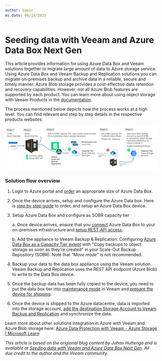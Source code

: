 ```yaml
---
author: bapic
ms.date: 08/14/2025
---
```

# Seeding data with Veeam and Azure Data Box Next Gen

This article provides information for using Azure Data Box and Veeam solutions together to migrate large amount of data to Azure storage service. Using Azure Data Box and Veeam Backup and Replication solutions you can migrate on-premises backup and archive data in a reliable, secure and timely manner. Azure Blob storage provides a cost-effective data retention and recovery capabilities. However, not all Azure Blob features are supported by each product. You can learn more about using object storage with Veeam Products in the [documentation](https://www.veeam.com/kb4241).

 The process mentioned below depicts how the process works at a high level. You can find relevant and step by step details in the respective products websites.

![Image of Veeam and Azure Data Box workflow.](media/data-box-migrate-with-isv/veeam-data-box-workflow.png)

### Solution flow overview

1. Login to Azure portal and [order](https://portal.azure.com/) an appropriate size of Azure Data Box.  

2. Once the device arrives, setup and configure the Azure Data box. Here is [step by step guide](/azure/databox/data-box-deploy-ordered) to order, and setup an Azure Data Box device.

3. Setup Azure Data Box and configure as SOBR capacity tier

    a.  Once device arrives, ensure that you [connect](/azure/databox/data-box-deploy-set-up) Azure Data Box to your on-premises infrastructure and [setup REST API access](/azure/databox/data-box-deploy-copy-data-via-rest).

    b. Add the appliance to Veeam Backup & Replication. Configuring [Azure Data Box as a Capacity Tier extent](https://helpcenter.veeam.com/docs/backup/hyperv/data_box_seeding.html) with "Copy backups to object storage as soon as they're created" in your Scale-Out Backup Repository (SOBR). Note that *"Move mode"* is not recommended.

4. Backup your data to the data box appliance using the Veeam solution. Veeam Backup and Replication uses the REST API endpoint (Azure Blob) to write to the Data Box device.

5. Once the backup data has been fully copied to the device, you need to put the data box tier into [maintenance mode](https://helpcenter.veeam.com/docs/backup/hyperv/sobr_maintenance.html) in Veeam and [prepare the device for shipping](https://helpcenter.veeam.com/docs/backup/hyperv/data_box_seeding.html).

6. Once the device is shipped to the Azure datacentre, data is imported into the storage account, [add the destination Storage Account to Veeam Backup and Replication](https://helpcenter.veeam.com/docs/backup/hyperv/data_box_seeding.html?ver=120) and synchronize the data.

 Learn more about other solutions integration in Azure with Veeam and Azure Blob storage here: [Azure Data Protection with Veeam - Azure Storage | Microsoft Learn](/azure/storage/solution-integration/validated-partners/backup-archive-disaster-recovery/veeam/veeam-solution-guide)

*This article is based on the origional blog content by Johan Huttenga and is available at [Seeding data with Veeam and Azure Data Box Next Gen](https://community.veeam.com/blogs-and-podcasts-57/seeding-data-with-veeam-and-azure-data-box-next-gen-10819). All due credit to the author and the Veeam community.*
